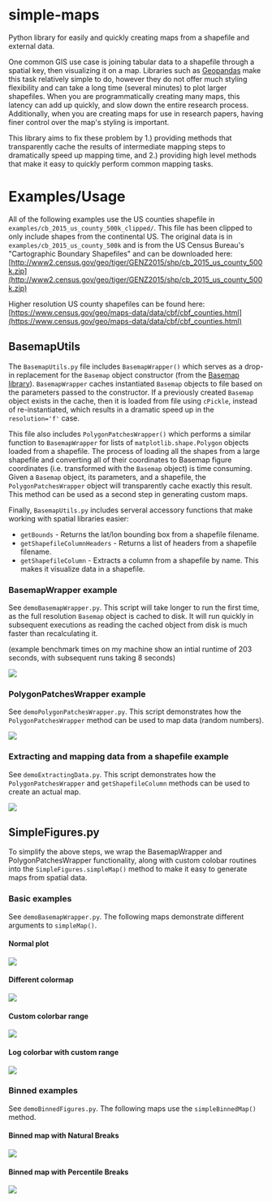 # simple-maps
Python library for easily and quickly creating maps from a shapefile and external data.

One common GIS use case is joining tabular data to a shapefile through a spatial key, then visualizing it on a map.
Libraries such as [Geopandas](geopandas.org) make this task relatively simple to do, however they do not offer much styling flexibility and can take a long time (several minutes) to plot larger shapefiles.
When you are programmatically creating many maps, this latency can add up quickly, and slow down the entire research process.
Additionally, when you are creating maps for use in research papers, having finer control over the map's styling is important.

This library aims to fix these problem by 1.) providing methods that transparently cache the results of intermediate mapping steps to dramatically speed up mapping time, and 2.) providing high level methods that make it easy to quickly perform common mapping tasks.


# Examples/Usage

All of the following examples use the US counties shapefile in `examples/cb_2015_us_county_500k_clipped/`. This file has been clipped to only include shapes from the continental US. The original data is in `examples/cb_2015_us_county_500k` and is from the US Census Bureau's "Cartographic Boundary Shapefiles" and can be downloaded here: [http://www2.census.gov/geo/tiger/GENZ2015/shp/cb_2015_us_county_500k.zip](http://www2.census.gov/geo/tiger/GENZ2015/shp/cb_2015_us_county_500k.zip)

Higher resolution US county shapefiles can be found here: [https://www.census.gov/geo/maps-data/data/cbf/cbf_counties.html](https://www.census.gov/geo/maps-data/data/cbf/cbf_counties.html)

## BasemapUtils

The `BasemapUtils.py` file includes `BasemapWrapper()` which serves as a drop-in replacement for the `Basemap` object constructor (from the [Basemap library](http://matplotlib.org/basemap/)).
`BasemapWrapper` caches instantiated `Basemap` objects to file based on the parameters passed to the constructor.
If a previously created `Basemap` object exists in the cache, then it is loaded from file using `cPickle`, instead of re-instantiated, which results in a dramatic speed up in the `resolution='f'` case.

This file also includes `PolygonPatchesWrapper()` which performs a similar function to `BasemapWrapper` for lists of `matplotlib.shape.Polygon` objects loaded from a shapefile. The process of loading all the shapes from a large shapefile and converting all of their coordinates to Basemap figure coordinates (i.e. transformed with the `Basemap` object) is time consuming. Given a `Basemap` object, its parameters, and a shapefile, the `PolygonPatchesWrapper` object will transparently cache exactly this result. This method can be used as a second step in generating custom maps.

Finally, `BasemapUtils.py` includes serveral accessory functions that make working with spatial libraries easier:
- `getBounds` - Returns the lat/lon bounding box from a shapefile filename.
- `getShapefileColumnHeaders` - Returns a list of headers from a shapefile filename.
- `getShapefileColumn` - Extracts a column from a shapefile by name. This makes it visualize data in a shapefile.

### BasemapWrapper example

See `demoBasemapWrapper.py`. This script will take longer to run the first time, as the full resolution `Basemap` object is cached to disk. It will run quickly in subsequent executions as reading the cached object from disk is much faster than recalculating it.

(example benchmark times on my machine show an intial runtime of 203 seconds, with subsequent runs taking 8 seconds)

![](examples/demoBasemapWrapper.png)

### PolygonPatchesWrapper example

See `demoPolygonPatchesWrapper.py`. This script demonstrates how the `PolygonPatchesWrapper` method can be used to map data (random numbers). 

![](examples/demoPolygonPatchesWrapper.png)

### Extracting and mapping data from a shapefile example

See `demoExtractingData.py`. This script demonstrates how the `PolygonPatchesWrapper` and `getShapefileColumn` methods can be used to create an actual map.

![](examples/demoExtractingData.png)

## SimpleFigures.py

To simplify the above steps, we wrap the BasemapWrapper and PolygonPatchesWrapper functionality, along with custom colobar routines into the `SimpleFigures.simpleMap()` method to make it easy to generate maps from spatial data.

### Basic examples

See `demoBasemapWrapper.py`. The following maps demonstrate different arguments to `simpleMap()`.

#### Normal plot
![](examples/demoSimpleFigureNormal.png)

#### Different colormap
![](examples/demoSimpleFigureDifferentColormap.png)

#### Custom colorbar range
![](examples/demoSimpleFigureCustomColorbarRange.png)

#### Log colorbar with custom range
![](examples/demoSimpleFigureLogCustomColorbarRange.png)


### Binned examples

See `demoBinnedFigures.py`. The following maps use the `simpleBinnedMap()` method.

#### Binned map with Natural Breaks

![](examples/demoBinnedFigureNaturalBreaks.png)

#### Binned map with Percentile Breaks

![](examples/demoBinnedFigurePercentileBreaks.png) 